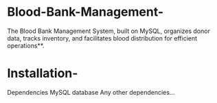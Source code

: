 # Blood-Bank-Management-
The Blood Bank Management System, built on MySQL, organizes donor data, tracks inventory, and facilitates blood distribution for efficient operations**.

# Installation-
Dependencies
MySQL database
Any other dependencies...
